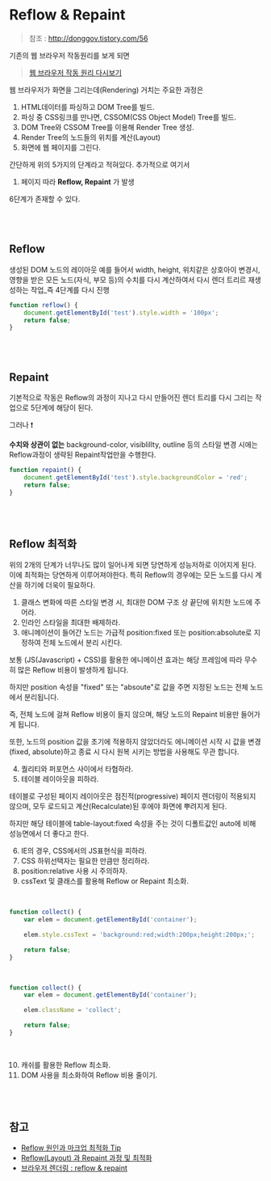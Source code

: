 # Reflow & Repaint

> 참조 : http://donggov.tistory.com/56

기존의 웹 브라우저 작동원리를 보게 되면 

> [웹 브라우저 작동 원리 다시보기](https://github.com/SeonHyungJo/FrontEnd-Dev/blob/master/Browser/%EC%9B%B9_%EB%B8%8C%EB%9D%BC%EC%9A%B0%EC%A0%80_%EC%9E%91%EB%8F%99_%EC%9B%90%EB%A6%AC.md)

웹 브라우저가 화면을 그리는데(Rendering) 거치는 주요한 과정은

1. HTML데이터를 파싱하고 DOM Tree를 빌드.
2. 파싱 중 CSS링크를 만나면, CSSOM(CSS Object Model) Tree를 빌드.
3. DOM Tree와 CSSOM Tree를 이용해 Render Tree 생성.
4. Render Tree의 노드들의 위치를 계산(Layout)
5. 화면에 웹 페이지를 그린다.

간단하게 위의 5가지의 단계라고 적혀있다. 추가적으로 여기서 

1. 페이지 따라 **Reflow, Repaint** 가 발생

6단계가 존재할 수 있다.

<br>
<br>

## Reflow

생성된 DOM 노드의 레이아웃 예를 들어서 width, height, 위치같은 상호아이 변경시, 영향을 받은 모든 노드(자식, 부모 등)의 수치를 다시 계산하여서 다시 렌더 트리르 재생성하는 작업_즉 4단계를 다시 진행

```javascript
function reflow() {
    document.getElementById('test').style.width = '100px';
    return false;
}
```

<br>
<br>

## Repaint

기본적으로 작동은 Reflow의 과정이 지나고 다시 만들어진 렌더 트리를 다시 그리는 작업으로 5단계에 해당이 된다. 

그러나 :exclamation:

**수치와 상관이 없는** background-color, visiblillty, outline 등의 스타일 변경 시에는 Reflow과정이 생략된 Repaint작업만을 수행한다.

```javascript
function repaint() {
    document.getElementById('test').style.backgroundColor = 'red';
    return false;
}
```

<br>
<br>

## Reflow 최적화

위의 2개의 단계가 너무나도 많이 일어나게 되면 당연하게 성능저하로 이어지게 된다. 이에 최적화는 당연하게 이루어져야한다. 특히 Reflow의 경우에는 모든 노드를 다시 계산을 하기에 더욱이 필요하다.

1. 클래스 변화에 따른 스타일 변경 시, 최대한 DOM 구조 상 끝단에 위치한 노드에 주어라.
2. 인라인 스타일을 최대한 배제하라.
3. 애니메이션이 들어간 노드는 가급적 position:fixed 또는 position:absolute로 지정하여 전체 노드에서 분리 시킨다.

보통 (JS(Javascript) + CSS)를 활용한 에니메이션 효과는 해당 프레임에 따라 무수히 많은 Reflow 비용이 발생하게 됩니다.

하지만 position 속성을 "fixed" 또는 "absoute"로 값을 주면 지정된 노드는 전체 노드에서 분리됩니다.

즉,  전체 노드에 걸쳐 Reflow 비용이 들지 않으며, 해당 노드의 Repaint 비용만 들어가게 됩니다.

또한, 노드의 position 값을 초기에 적용하지 않았더라도 에니메이션 시작 시 값을 변경(fixed, absolute)하고 종료 시 다시 원복 시키는 방법을 사용해도 무관 합니다.

4. 퀄리티와 퍼포먼스 사이에서 타협하라.
5. 테이블 레이아웃을 피하라.
   
테이블로 구성된 페이지 레이아웃은 점진적(progressive) 페이지 렌더링이 적용되지 않으며, 모두 로드되고 계산(Recalculate)된 후에야 화면에 뿌려지게 된다. 

하지만 해당 테이블에 table-layout:fixed 속성을 주는 것이 디폴트값인 auto에 비해 성능면에서 더 좋다고 한다.

6. IE의 경우, CSS에서의 JS표현식을 피하라.
7. CSS 하위선택자는 필요한 만큼만 정리하라.
8. position:relative 사용 시 주의하자.
9. cssText 및 클래스를 활용해 Reflow or Repaint 최소화.

<br>

```javascript
function collect() {
    var elem = document.getElementById('container');
   
    elem.style.cssText = 'background:red;width:200px;height:200px;';
 
    return false;
}
```

<br>

```javascript
function collect() {
    var elem = document.getElementById('container');
 
    elem.className = 'collect';
 
    return false;
}
```

<br>

10. 캐쉬를 활용한 Reflow 최소화.
11. DOM 사용을 최소화하여 Reflow 비용 줄이기.

<br>
<br>

## 참고

- [Reflow 원인과 마크업 최적화 Tip](https://lists.w3.org/Archives/Public/public-html-ig-ko/2011Sep/att-0031/Reflow_____________________________Tip.pdf)
- [Reflow(Layout) 과 Repaint 과정 및 최적화](http://mohwaproject.tistory.com/entry/ReflowLayout-%EA%B3%BC-Repaint-%EA%B3%BC%EC%A0%95-%EB%B0%8F-%EC%B5%9C%EC%A0%81%ED%99%94)
- [브라우저 렌더링 : reflow & repaint](http://donggov.tistory.com/56)